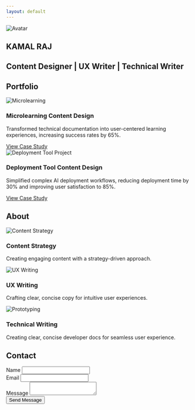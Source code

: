 ```yaml
---
layout: default
---
```


<section id="hero">
  <div class="hero-gradient"></div>
  <div class="hero-container">
    <img src="{{ '/assets/images/persona.png' | relative_url }}" alt="Avatar" class="hero-image">
    <h1>KAMAL RAJ</h1>
    <div class="divider"></div>
    <h2>Content Designer | UX Writer | Technical Writer</h2>
  </div>
</section>

<!-- Projects Section -->

<section id="projects">
    <div class="container">
        <h2>Portfolio</h2>
        <div class="projects-grid">
            <div class="project-card">
                <img src="{{ '/assets/images/microlearning.png' | relative_url }}" alt="Microlearning">
                <div class="project-card-content">
                    <h3>Microlearning Content Design</h3>
                    <p>Transformed technical documentation into user-centered learning experiences, increasing success rates by 65%.</p>
                    <a href="{{ site.baseurl }}/projects/microlearning-design/" class="btn">View Case Study</a>
                </div>
            </div>
            <div class="project-card">
                <img src="{{ '/assets/images/deployment-tool.png' | relative_url }}" alt="Deployment Tool Project">
                <div class="project-card-content">
                    <h3>Deployment Tool Content Design</h3>
                    <p>Simplified complex AI deployment workflows, reducing deployment time by 30% and improving user satisfaction to 85%.</p>
                    <a href="{{ site.baseurl }}/projects/deployment-tool-design/" class="btn">View Case Study</a>
                </div>
            </div>
        </div>
    </div>
</section>

<!-- About Section -->

<section id="about">
    <div class="container">
        <h2>About</h2>
        <div class="skills-grid">
            <div class="skill-card">
                <img src="{{ '/assets/images/content-strategy-skills.png' | relative_url }}" alt="Content Strategy">
                <h3>Content Strategy</h3>
                <p>Creating engaging content with a strategy-driven approach.</p>
            </div>
            <div class="skill-card">
                <img src="{{ '/assets/images/ux-writing-skills.png' | relative_url }}" alt="UX Writing">
                <h3>UX Writing</h3>
                <p>Crafting clear, concise copy for intuitive user experiences.</p>
            </div>
            <div class="skill-card">
                <img src="{{ '/assets/images/technical-writing-skills.png' | relative_url }}" alt="Prototyping">
                <h3>Technical Writing</h3>
                <p>Creating clear, concise developer docs for seamless user experience.</p>
            </div>
        </div>
    </div>
</section>

<section id="contact">
    <div class="container">
        <h2>Contact</h2>
        <div class="contact-form">
            <form action="https://formspree.io/f/your-form-id" method="POST">
                <div class="form-group">
                    <label for="name">Name</label>
                    <input type="text" id="name" name="name" required>
                </div>
                <div class="form-group">
                    <label for="email">Email</label>
                    <input type="email" id="email" name="email" required>
                </div>
                <div class="form-group">
                    <label for="message">Message</label>
                    <textarea id="message" name="message" required></textarea>
                </div>
                <button type="submit" class="submit-btn">Send Message</button>
            </form>
        </div>
    </div>
</section>


